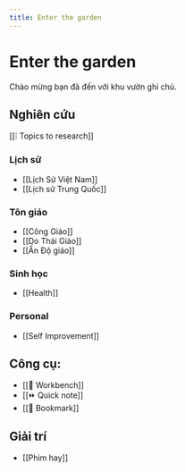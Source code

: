 ```yaml
---
title: Enter the garden
---
```

# Enter the garden

Chào mừng bạn đã đến với khu vườn ghi chú.

## Nghiên cứu
[[❕ Topics to research]]

### Lịch sử
- [[Lịch Sử Việt Nam]]
- [[Lịch sử Trung Quốc]]

### Tôn giáo
- [[Công Giáo]]
- [[Do Thái Giáo]]
- [[Ấn Độ giáo]]

### Sinh học
- [[Health]]

### Personal
- [[Self Improvement]]

## Công cụ:
- [[📌 Workbench]]
- [[⏩ Quick note]]
- [[📑 Bookmark]]

## Giải trí
- [[Phim hay]]
